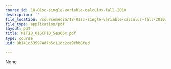 ```yaml
---
course_id: 18-01sc-single-variable-calculus-fall-2010
description: ''
file_location: /coursemedia/18-01sc-single-variable-calculus-fall-2010/8b141c535974d7b5c11dc2ca9fbb8fed_MIT18_01SCF10_Ses66c.pdf
file_type: application/pdf
layout: pdf
title: MIT18_01SCF10_Ses66c.pdf
type: course
uid: 8b141c535974d7b5c11dc2ca9fbb8fed

---
```

None